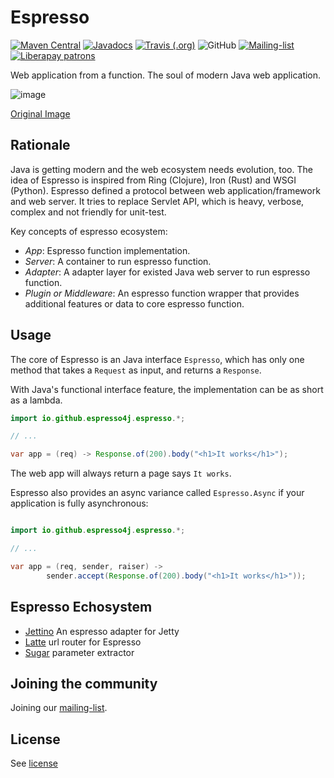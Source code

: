# Espresso

[![Maven Central](https://img.shields.io/maven-central/v/io.github.espresso4j/espresso.svg)](https://search.maven.org/artifact/io.github.espresso4j/espresso)
[![Javadocs](http://www.javadoc.io/badge/io.github.espresso4j/espresso.svg)](http://www.javadoc.io/doc/io.github.espresso4j/espresso)
[![Travis (.org)](https://img.shields.io/travis/espresso4j/espresso.svg)](https://travis-ci.org/espresso4j/espresso)
![GitHub](https://img.shields.io/github/license/espresso4j/espresso.svg)
[![Mailing-list](https://img.shields.io/badge/mailing--list-join-lightgrey.svg)](https://groups.io/g/espresso)
[![Liberapay patrons](https://img.shields.io/liberapay/patrons/Sunng.svg)](https://liberapay.com/Sunng/donate)

Web application from a function. The soul of modern Java web
application.

![image](https://images.unsplash.com/photo-1510591509098-f4fdc6d0ff04?ixlib=rb-0.3.5&ixid=eyJhcHBfaWQiOjEyMDd9&s=ab7082dc38626751767a3fd846a8919c&dpr=1&auto=format&fit=crop&w=500&q=80&cs=tinysrgb)

[Original Image](https://unsplash.com/photos/IE-gdqEg45M)

## Rationale

Java is getting modern and the web ecosystem needs evolution, too. The
idea of Espresso is inspired from Ring (Clojure), Iron (Rust) and WSGI
(Python). Espresso defined a protocol between web
application/framework and web server. It tries to replace Servlet API,
which is heavy, verbose, complex and not friendly for unit-test.

Key concepts of espresso ecosystem:

* *App*: Espresso function implementation.
* *Server*: A container to run espresso function.
* *Adapter*: A adapter layer for existed Java web server to run
  espresso function.
* *Plugin or Middleware*: An espresso function wrapper that provides
  additional features or data to core espresso function.

## Usage

The core of Espresso is an Java interface `Espresso`, which has only
one method that takes a `Request` as input, and returns a `Response`.

With Java's functional interface feature, the implementation can be as
short as a lambda.

```java
import io.github.espresso4j.espresso.*;

// ...

var app = (req) -> Response.of(200).body("<h1>It works</h1>");
```

The web app will always return a page says `It works`.

Espresso also provides an async variance called `Espresso.Async` if
your application is fully asynchronous:

```java

import io.github.espresso4j.espresso.*;

// ...

var app = (req, sender, raiser) ->
        sender.accept(Response.of(200).body("<h1>It works</h1>"));
```

## Espresso Echosystem

* [Jettino](https://github.com/espresso4j/jettino) An espresso adapter
  for Jetty
* [Latte](https://github.com/espresso4j/latte) url router for Espresso
* [Sugar](https://github.com/espresso4j/sugar) parameter extractor

## Joining the community

Joining our [mailing-list](https://groups.io/g/espresso).

## License

See [license](https://github.com/espresso4j/espresso/blob/master/LICENSE)
